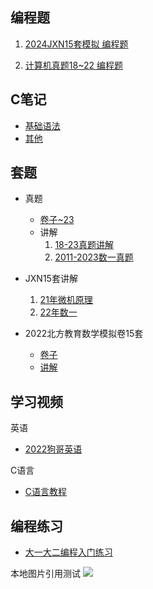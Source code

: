 
## 编程题

1. [2024JXN15套模拟 编程题](./jxn15/24/)

2. [计算机真题18~22 编程题](./真题/)

## C笔记
- [基础语法](./笔记/C语言笔记/1.%20C%20基础语法.md)
- [其他](./笔记/C语言笔记/)

## 套题

- 真题
  - [卷子~23](https://www.alipan.com/s/NLw5nsBWJLV)
  - 讲解
    1. [18-23真题讲解](https://pan.baidu.com/s/1Ur60g94StmRLr5Qv2Kk-sw?pwd=74iw)
    2. [2011-2023数一真题](https://www.bilibili.com/video/BV16a4y1G7a1/?spm_id_from=333.999.0.0&vd_source=6c2daed6731190bb7d70296d6b9746bb)

- JXN15套讲解
  1. [21年微机原理](https://www.bilibili.com/video/BV1UB4y1F7ik/?spm_id_from=333.999.0.0&vd_source=6c2daed6731190bb7d70296d6b9746bb)
  2. [22年数一](https://www.bilibili.com/video/BV1JX4y1j7PM/?spm_id_from=333.999.0.0&vd_source=6c2daed6731190bb7d70296d6b9746bb)
  
- 2022北方教育数学模拟卷15套
  - [卷子](https://www.alipan.com/s/DLST9T8itBz)
  - [讲解](https://www.bilibili.com/video/BV1uQ4y1t7q4/?spm_id_from=333.999.0.0&vd_source=6c2daed6731190bb7d70296d6b9746bb)


## 学习视频

英语

- [2022狗哥英语](https://pan.baidu.com/s/1YbZ566p7T4rTTsLXiVxiNg?pwd=puz2)

C语言

- [C语言教程](https://www.nowcoder.com/courses/cover/vod/1049)

## 编程练习
- [大一大二编程入门练习](https://www.nowcoder.com/ta/beginner-programmers-v1)



本地图片引用测试
![](./旧/css/png/p1.png)